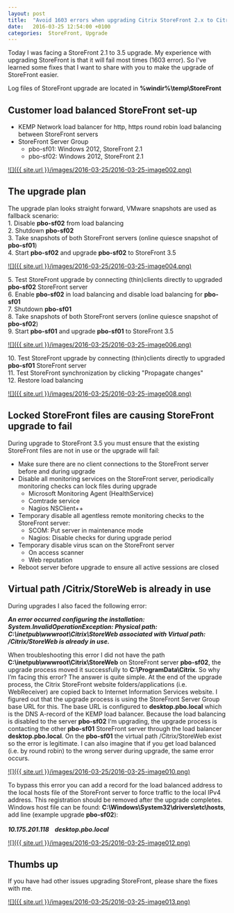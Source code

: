 ```yaml
---
layout: post
title:  "Avoid 1603 errors when upgrading Citrix StoreFront 2.x to Citrix StoreFront 3.5"
date:   2016-03-25 12:54:00 +0100
categories:  StoreFront, Upgrade
---
```


Today I was facing a StoreFront 2.1 to 3.5 upgrade. My experience with upgrading StoreFront is that it will fail most times (1603 error). So I’ve learned some fixes that I want to share with you to make the upgrade of StoreFront easier.

Log files of StoreFront upgrade are located in **%windir%\temp\StoreFront**

**Customer load balanced StoreFront set-up**
--------------------------------------------

*   KEMP Network load balancer for http, https round robin load balancing between StoreFront servers
*   StoreFront Server Group
    *   pbo-sf01: Windows 2012, StoreFront 2.1
    *   pbo-sf02: Windows 2012, StoreFront 2.1

[![]({{ site.url }}/images/2016-03-25/2016-03-25-image002.png)](https://1.bp.blogspot.com/-vyU4ZIEkfAU/VvUWAoo2MlI/AAAAAAAAAV4/I4bngNgczBoBTZwgTqevnOwEFY__msfJQ/s1600/image002.png)

The upgrade plan
----------------

The upgrade plan looks straight forward, VMware snapshots are used as fallback scenario:  
1\. Disable **pbo-sf02** from load balancing  
2\. Shutdown **pbo-sf02**  
3\. Take snapshots of both StoreFront servers (online quiesce snapshot of **pbo-sf01**)  
4\. Start **pbo-sf02** and upgrade **pbo-sf02** to StoreFront 3.5  
  

[![]({{ site.url }}/images/2016-03-25/2016-03-25-image004.png)](https://2.bp.blogspot.com/-_Q7OK-cF1kM/VvUWAjRdGUI/AAAAAAAAAV4/Aj7Qpm203HMNzw3y-kIIflTeX0p3zylhg/s1600/image004.png)

  
5\. Test StoreFront upgrade by connecting (thin)clients directly to upgraded **pbo-sf02** StoreFront server  
6\. Enable **pbo-sf02** in load balancing and disable load balancing for **pbo-sf01**  
7\. Shutdown **pbo-sf01**  
8\. Take snapshots of both StoreFront servers (online quiesce snapshot of **pbo-sf02**)  
9\. Start **pbo-sf01** and upgrade **pbo-sf01** to StoreFront 3.5  

[![]({{ site.url }}/images/2016-03-25/2016-03-25-image006.png)](https://4.bp.blogspot.com/-DAIjaz7gWko/VvUWAutrA9I/AAAAAAAAAV4/chyeqZgiWO8jAysnoYGvPzZKKiy_11jFw/s1600/image006.png)

  
10\. Test StoreFront upgrade by connecting (thin)clients directly to upgraded **pbo-sf01** StoreFront server  
11\. Test StoreFront synchronization by clicking "Propagate changes"  
12\. Restore load balancing  

[![]({{ site.url }}/images/2016-03-25/2016-03-25-image008.png)](https://1.bp.blogspot.com/-G34J68dHBiM/VvUWBDKuv3I/AAAAAAAAAV4/Y0t9eWdz7VwcY0Abqe9PrsuXQJ7YH1bYA/s1600/image008.png)

**Locked StoreFront files are causing StoreFront upgrade to fail**
------------------------------------------------------------------

During upgrade to StoreFront 3.5 you must ensure that the existing StoreFront files are not in use or the upgrade will fail:  

*   Make sure there are no client connections to the StoreFront server before and during upgrade
*   Disable all monitoring services on the StoreFront server, periodically monitoring checks can lock files during upgrade
    *   Microsoft Monitoring Agent (HealthService)
    *   Comtrade service
    *   Nagios NSClient++
*   Temporary disable all agentless remote monitoring checks to the StoreFront server:
    *   SCOM: Put server in maintenance mode
    *   Nagios: Disable checks for during upgrade period
*   Temporary disable virus scan on the StoreFront server
    *   On access scanner
    *   Web reputation
*   Reboot server before upgrade to ensure all active sessions are closed

Virtual path /Citrix/StoreWeb is already in use
-----------------------------------------------

During upgrades I also faced the following error:  
  
_**An error occurred configuring the installation: System.InvalidOperationException: Physical path: C:\\inetpub\\wwwroot\\Citrix\\StoreWeb associated with Virtual path: /Citrix/StoreWeb is already in use.**_  
  
When troubleshooting this error I did not have the path **C:\\inetpub\\wwwroot\\Citrix\\StoreWeb** on StoreFront server **pbo-sf02**, the upgrade process moved it successfully to **C:\\ProgramData\\Citrix**. So why I’m facing this error? The answer is quite simple. At the end of the upgrade process, the Citrix StoreFront website folders/applications (i.e. WebReceiver) are copied back to Internet Information Services website. I figured out that the upgrade process is using the StoreFront Server Group base URL for this. The base URL is configured to **desktop.pbo.local** which is the DNS A-record of the KEMP load balancer. Because the load balancing is disabled to the server **pbo-sf02** I‘m upgrading, the upgrade process is contacting the other **pbo-sf01** StoreFront server through the load balancer **desktop.pbo.local**. On the **pbo-sf01** the virtual path /Citrix/StoreWeb exist so the error is legitimate. I can also imagine that if you get load balanced (i.e. by round robin) to the wrong server during upgrade, the same error occurs.  

[![]({{ site.url }}/images/2016-03-25/2016-03-25-image010.png)](https://1.bp.blogspot.com/-fpL6g9-6BwQ/VvUWBPY01XI/AAAAAAAAAV4/8rHOpsiHHpUOZAPSDLmXcVBiMJHv02PGg/s1600/image010.png)
  
To bypass this error you can add a record for the load balanced address to the local hosts file of the StoreFront server to force traffic to the local IPv4 address. This registration should be removed after the upgrade completes. Windows host file can be found: **C:\\Windows\\System32\\drivers\\etc\\hosts**, add line (example upgrade **pbo-sf02**):  
   
_**10.175.201.118    desktop.pbo.local**_  

[![]({{ site.url }}/images/2016-03-25/2016-03-25-image012.png)](https://1.bp.blogspot.com/-lyozigy2rvk/VvUWBW2RLRI/AAAAAAAAAV4/Ym1UXfprNH8Zd1BQEpZDlXam4C49jFDuw/s1600/image012.png)

**Thumbs up**
-------------

If you have had other issues upgrading StoreFront, please share the fixes with me.  

[![]({{ site.url }}/images/2016-03-25/2016-03-25-image013.png)](https://1.bp.blogspot.com/-Ak3l9yKR2zA/VvUWBqzIg-I/AAAAAAAAAV4/H89JB2S59h8wVYrBtKew8GzRIjpuCQ65g/s1600/image013.png)